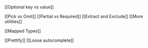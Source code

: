 





[[Optional key vs value]]


[[Pick vs Omit]]
[[Partial vs Required]]
[[Extract and Exclude]]
[[More utilities]]


[[Mapped Types]]


[[Prettify]]
[[Loose autocomplete]]







